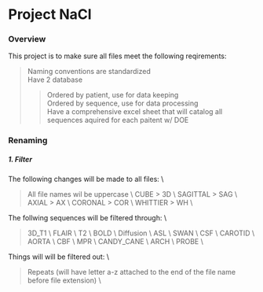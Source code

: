 # Project NaCl 

### Overview 
This project is to make sure all files meet the following reqirements:  
> Naming conventions are standardized  
> Have 2 database  
> > Ordered by patient, use for data keeping   
> > Ordered by sequence, use for data processing   
> Have a comprehensive excel sheet that will catalog all sequences aquired for each paitent w/ DOE  

### Renaming 
##### 1. Filter 
The following changes will be made to all files: \\
> All file names wil be uppercase \\
> CUBE > 3D \\
> SAGITTAL > SAG \\ 
> AXIAL > AX \\
> CORONAL > COR \\ 
> WHITTIER > WH \\

The follwing sequences will be filtered through: \\
> 3D\_T1 \\
> FLAIR \\
> T2 \\
> BOLD \\
> Diffusion \\
> ASL \\
> SWAN \\
> CSF \\
> CAROTID \\
> AORTA \\
> CBF \\
> MPR \\
> CANDY\_CANE \\
> ARCH \\
> PROBE \\

Things will will be filtered out: \\
> Repeats (will have letter a-z attached to the end of the file name before file extension) \\

